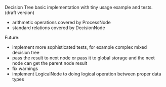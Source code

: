 Decision Tree basic implementation with tiny usage example and tests. 
(draft version)
- arithmetic operations covered by ProcessNode
- standard relations covered by DecisionNode
  
Future:
- implement more sophisticated tests, for example complex mixed decision tree
- pass the result to next node or pass it to global storage and the next node can get the parent node result
- fix warnings
- implement LogicalNode to doing logical operation between proper data types 

